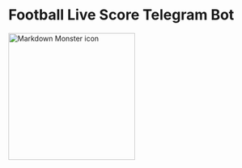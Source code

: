 # Football Live Score Telegram Bot

<img src="https://img.favpng.com/11/22/1/soccer-robot-stock-photography-football-world-robot-olympiad-png-favpng-qwNLKpnw3hTEkcgDAbaczLBNL.jpg"
     alt="Markdown Monster icon"
     style="float: left; margin-right: 10px;" height=250 width=250 />
